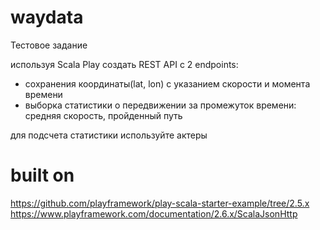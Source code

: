 # waydata

Тестовое задание

используя Scala Play создать REST API c 2 endpoints:
- сохранения координаты(lat, lon) с указанием скорости и момента времени
- выборка статистики о передвижении за промежуток времени: средняя скорость, пройденный путь

для подсчета статистики используйте актеры


# built on

https://github.com/playframework/play-scala-starter-example/tree/2.5.x
https://www.playframework.com/documentation/2.6.x/ScalaJsonHttp